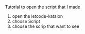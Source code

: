 Tutorial to open the script that I made
1. open the letcode-katalon
2. choose Script
3. choose the scrip that want to see
